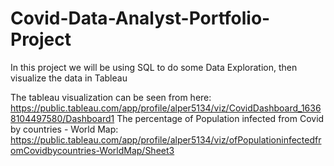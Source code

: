 # Covid-Data-Analyst-Portfolio-Project
In this project we will be using SQL to do some Data Exploration, then visualize the data in Tableau

The tableau visualization can be seen from here: https://public.tableau.com/app/profile/alper5134/viz/CovidDashboard_16368104497580/Dashboard1
The percentage of Population infected from Covid by countries - World Map: https://public.tableau.com/app/profile/alper5134/viz/ofPopulationinfectedfromCovidbycountries-WorldMap/Sheet3
